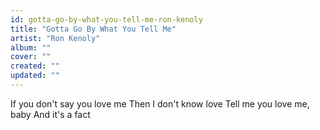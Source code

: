 ```yaml
---
id: gotta-go-by-what-you-tell-me-ron-kenoly
title: "Gotta Go By What You Tell Me"
artist: "Ron Kenoly"
album: ""
cover: ""
created: ""
updated: ""
---
```


If you don't say you love me
Then I don't know love
Tell me you love me, baby
And it's a fact